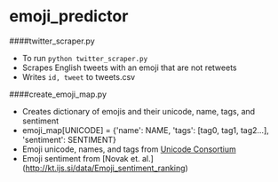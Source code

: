 # emoji_predictor

####twitter_scraper.py
  - To run `python twitter_scraper.py`
  - Scrapes English tweets with an emoji that are not retweets
  - Writes `id, tweet` to tweets.csv
 

####create_emoji_map.py
  - Creates dictionary of emojis and their unicode, name, tags, and sentiment
  - emoji_map[UNICODE] = {'name': NAME, 'tags': [tag0, tag1, tag2...], 'sentiment': SENTIMENT}
  - Emoji unicode, names, and tags from [Unicode Consortium](http://www.unicode.org/emoji/charts/emoji-list.html)
  - Emoji sentiment from [Novak et. al.] (http://kt.ijs.si/data/Emoji_sentiment_ranking)
 
